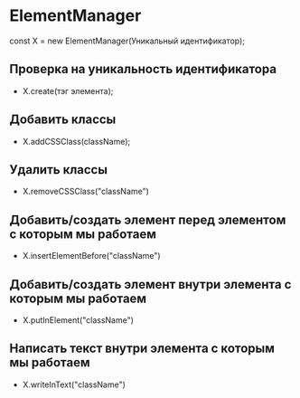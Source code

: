 
#  ElementManager 
 const X = new ElementManager(Уникальный идентификатор); 
## Проверка на уникальность идентификатора
- X.create(тэг элемента);
## Добавить классы
- X.addCSSClass(className); 
## Удалить классы
- X.removeCSSClass("className")
## Добавить/создать элемент перед элементом с которым мы работаем
- X.insertElementBefore("className")
## Добавить/создать элемент внутри элемента с которым мы работаем
- X.putInElement("className")
## Написать текст внутри элемента с которым мы работаем
- X.writeInText("className")

